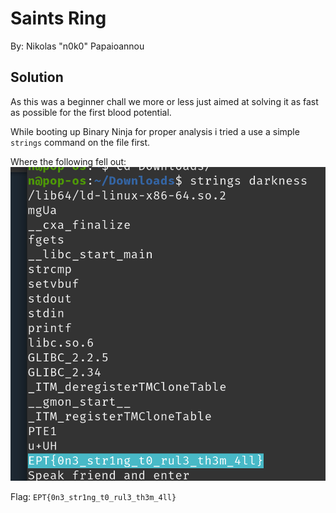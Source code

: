 # Saints Ring
By: Nikolas "n0k0" Papaioannou

## Solution

As this was a beginner chall we more or less just aimed at solving it as fast as possible for the first blood potential.

While booting up Binary Ninja for proper analysis i tried a use a simple `strings` command on the file first.

Where the following fell out:
![alt text](image.png)

Flag: `EPT{0n3_str1ng_t0_rul3_th3m_4ll}`